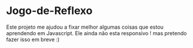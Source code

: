 # Jogo-de-Reflexo
Este projeto me ajudou a fixar melhor algumas coisas que estou aprendendo em Javascript.
Ele ainda não esta responsivo ! mas pretendo fazer isso em breve :)
